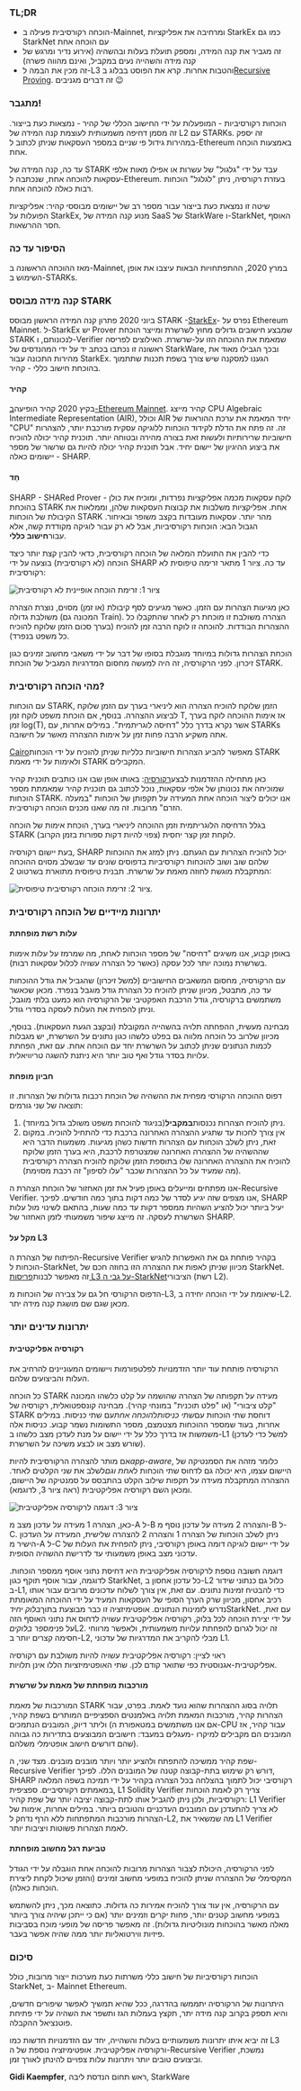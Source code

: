 ### TL;DR

* הוכחה רקורסיבית פעילה ב-Mainnet, ומרחיבה את אפליקציות StarkEx כמו גם StarkNet עם הוכחה אחת
* זה מגביר את קנה המידה, ומספק תועלת בעלות ובהשהיה (אירוע נדיר ומרגש של קנה מידה והשהייה נעים במקביל, ואינם מהווה פשרה)
* זה מכין את הבמה ל-L3 והטבות אחרות. קרא את הפוסט בבלוג ב[Recursive Proving](https://medium.com/@starkware/recursive-starks-78f8dd401025). זה דברים מגניבים 😉

### מתגבר!

הוכחות רקורסיביות - המופעלות על ידי החישוב הכללי של קהיר - נמצאות כעת בייצור. זה מסמן דחיפה משמעותית לעוצמת קנה המידה של L2 עם STARKs. זה יספק במהירות גידול פי שניים במספר העסקאות שניתן לכתוב ל-Ethereum באמצעות הוכחה אחת.

עד כה, קנה המידה של STARK עבד על ידי "גלגול" של עשרות או אפילו מאות אלפי עסקאות להוכחה אחת, שנכתבה ל-Ethereum. בעזרת רקורסיה, ניתן "לגלגל" הוכחות רבות כאלה להוכחה אחת.

שיטה זו נמצאת כעת בייצור עבור מספר רב של יישומים מבוססי קהיר: אפליקציות הפועלות על StarkEx, מנוע קנה המידה של SaaS של StarkWare ו-StarkNet, האוסף חסר ההרשאות.

### הסיפור עד כה

מאז ההוכחה הראשונה ב-Mainnet, במרץ 2020, ההתפתחויות הבאות עיצבו את אופן השימוש ב-STARKs.

### קנה מידה מבוסס STARK

ביוני 2020 פתרון קנה המידה הראשון מבוסס STARK -[StarkEx](https://youtu.be/P-qoPVoneQA)- נפרס על Ethereum Mainnet. ל-StarkEx יש Prover שמבצע חישובים גדולים מחוץ לשרשרת ומייצר הוכחת STARK לנכונותם, ו-Verifier שמאמת את ההוכחה הזו על-שרשרת. האילוצים לפריסה ראשונה זו נכתבו בכתב יד על ידי המהנדסים של StarkWare, ובכך הגבילו מאוד את מהירות התכונה עבור StarkEx. הגענו למסקנה שיש צורך בשפת תכנות שתתמוך בהוכחת חישוב כללי - קהיר.

#### קהיר

בקיץ 2020 קהיר הופיעה[ב-Ethereum Mainnet](https://medium.com/starkware/hello-cairo-3cb43b13b209). קהיר מייצג CPU Algebraic Intermediate Representation (AIR), וכולל AIR יחיד המאמת את ערכת ההוראות של "CPU" זה. זה פתח את הדלת לקידוד הוכחות ללוגיקה עסקית מורכבת יותר, להצהרות חישוביות שרירותיות ולעשות זאת בצורה מהירה ובטוחה יותר. תוכנית קהיר יכולה להוכיח את ביצוע ההיגיון של יישום יחיד. אבל תוכנית קהיר יכולה להיות גם שרשור של מספר יישומים כאלה - SHARP.

#### חַד

SHARP - SHARed Prover - לוקח עסקאות מכמה אפליקציות נפרדות, ומוכיח את כולן בהוכחת STARK אחת. אפליקציות משלבות את קבוצות העסקאות שלהן, וממלאות את הקיבולת של הוכחות STARK מהר יותר. עסקאות מעובדות בקצב משופר ובאיחור. הגבול הבא: הוכחות רקורסיביות, אבל לא רק עבור לוגיקה מקודדת קשה, אלא עבור**חישוב כללי**.

כדי להבין את התועלת המלאה של הוכחה רקורסיבית, כדאי להבין קצת יותר כיצד הוכחה (לא רקורסיבית) בוצעה על ידי SHARP עד כה. ציור 1 מתאר זרימה טיפוסית לא רקורסיבית:

![ציור 1: זרימת הוכחה אופיינית לא רקורסיבית](/assets/recursive_starks_01.png "ציור 1: זרימת הוכחה אופיינית לא רקורסיבית")

כאן מגיעות הצהרות עם הזמן. כאשר מגיעים לסף קיבולת (או זמן) מסוים, נוצרת הצהרה משולבת גדולה (המכונה גם Train). הצהרה משולבת זו מוכחת רק לאחר שהתקבלו כל ההצהרות הבודדות. להוכחה זו לוקח הרבה זמן להוכיח (בערך סכום הזמן שלוקח להוכיח כל משפט בנפרד).

הוכחת הצהרות גדולות במיוחד מוגבלת בסופו של דבר על ידי משאבי מחשוב זמינים כגון זיכרון. לפני הרקורסיה, זה היה למעשה מחסום המדרגיות המגביל של הוכחת STARK.

### מהי הוכחה רקורסיבית?

עם הוכחות STARK, הזמן שלוקח להוכיח הצהרה הוא ליניארי בערך עם הזמן שלוקח לביצוע ההצהרה. בנוסף, אם הוכחת משפט לוקח זמן T, אז אימות ההוכחה לוקח בערך זמן log(T), אשר נקרא בדרך כלל "דחיסה לוגריתמית". במילים אחרות, עם STARKs אתה משקיע הרבה פחות זמן על אימות ההצהרה מאשר על חישובה.

[Cairo](https://starkware.co/cairo/)מאפשר להביע הצהרות חישוביות כלליות שניתן להוכיח על ידי הוכחות STARK ולאימות על ידי מאמת STARK המקבילים.

כאן מתחילה ההזדמנות לבצע[רקורסיה](https://en.wikipedia.org/wiki/Recursion): באותו אופן שבו אנו כותבים תוכנית קהיר שמוכיחה את נכונותן של אלפי עסקאות, נוכל לכתוב גם תוכנית קהיר שמאמתת מספר הוכחות STARK. אנו יכולים ליצור הוכחה אחת המעידה על תקפותן של הוכחות "במעלה הזרם" מרובות. זה מה שאנו מכנים הוכחה רקורסיבית.

בגלל הדחיסה הלוגריתמית וזמן ההוכחה ליניארי בערך, הוכחת אימות של הוכחה STARK לוקחת זמן קצר יחסית (צפוי להיות דקות ספורות בזמן הקרוב).

בעת יישום רקורסיה, SHARP יכול להוכיח הצהרות עם הגעתם. ניתן למזג את ההוכחות שלהם שוב ושוב להוכחות רקורסיביות בדפוסים שונים עד שבשלב מסוים ההוכחה המתקבלת מוגשת לחוזה מאמת על שרשרת. תבנית טיפוסית מתוארת בשרטוט 2:

![ציור 2: זרימת הוכחה רקורסיבית טיפוסית.](/assets/recursive_starks_02.png "ציור 2: זרימת הוכחה רקורסיבית טיפוסית.")

### יתרונות מיידיים של הוכחה רקורסיבית

#### עלות רשת מופחתת

באופן קבוע, אנו משיגים "דחיסה" של מספר הוכחות לאחת, מה שמרמז על עלות אימות בשרשרת נמוכה יותר לכל עסקה (כאשר כל הצהרה עשויה לכלול עסקאות רבות).

עם הרקורסיה, מחסום המשאבים החישוביים (למשל זיכרון) שהגביל את גודל ההוכחות עד כה, מתבטל, מכיוון שניתן להוכיח כל הצהרת גודל מוגבל בנפרד. מכאן שכאשר משתמשים ברקורסיה, גודל הרכבת האפקטיבי של הרקורסיה הוא כמעט בלתי מוגבל, וניתן להפחית את העלות לעסקה בסדרי גודל.

מבחינה מעשית, ההפחתה תלויה בהשהייה המקובלת (ובקצב הגעת העסקאות). בנוסף, מכיוון שלרוב כל הוכחה מלווה גם בפלט כלשהו כגון נתונים על השרשרת, יש מגבלות לכמות הנתונים שניתן לכתוב על השרשרת יחד עם הוכחה אחת. עם זאת, הפחתת עלויות בסדר גודל ואף טוב יותר היא ניתנת להשגה טריוויאלית.

#### חביון מופחת

דפוס ההוכחה הרקורסי מפחית את ההשהיה של הוכחת רכבות גדולות של הצהרות. זו תוצאה של שני גורמים:

1. ניתן להוכיח הצהרות נכנסות**במקביל**(בניגוד להוכחת משפט משולב גדול במיוחד).
2. אין צורך לחכות עד שתגיע ההצהרה האחרונה ברכבת כדי להתחיל להוכיח. במקום זאת, ניתן לשלב הוכחות עם הצהרות חדשות כשהן מגיעות. משמעות הדבר היא שההשהיה של ההצהרה האחרונה שמצטרפת לרכבת, היא בערך הזמן שלוקח להוכיח את ההצהרה האחרונה שלו בתוספת הזמן שלוקח להוכיח הצהרה רקורסיבית (מה שמעיד על כל ההצהרות שכבר "עלו לסיפון" זה רכבת מסוימת).

אנו מפתחים ומייעלים באופן פעיל את זמן האחזור של הוכחת הצהרת ה-Recursive Verifier. אנו מצפים שזה יגיע לסדר של כמה דקות בתוך כמה חודשים. לפיכך, SHARP יעיל ביותר יכול להציע השהיות ממספר דקות עד כמה שעות, בהתאם לשינוי מול עלות השרשרת לעסקה. זה מייצג שיפור משמעותי לזמן האחזור של SHARP.

#### מקל על L3

הפיתוח של הצהרת ה-Recursive Verifier בקהיר פותחת גם את האפשרות להגיש הוכחות ל-StarkNet, מכיוון שניתן לאפות את ההצהרה הזו בחוזה חכם של StarkNet. זה מאפשר לבנות[פריסות L3 על גבי ה-StarkNet](https://medium.com/starkware/fractal-scaling-from-l2-to-l3-7fe238ecfb4f)הציבורי (רשת L2).

הדפוס הרקורסי חל גם על צבירה של הוכחות מ-L3, שיאומת על ידי הוכחה יחידה ב-L2. מכאן שגם שם מושגת קנה מידה יתר.

### יתרונות עדינים יותר

#### רקורסיה אפליקטיבית

הרקורסיה פותחת עוד יותר הזדמנויות לפלטפורמות ויישומים המעוניינים להרחיב את העלות והביצועים שלהם.

כל הוכחה STARK מעידה על תקפותה של הצהרה שהושמה על קלט כלשהו המכונה "קלט ציבורי" (או "פלט תוכנית" במונחי קהיר). מבחינה קונספטואלית, רקורסיה של STARK דוחסת שתי הוכחות עם*שתי כניסות*ל*הוכחה אחת*עם שתי כניסות. במילים אחרות, בעוד שמספר ההוכחות מצטמצם, מספר התשומות נשמר קבוע. כניסות אלה משמשות אז בדרך כלל על ידי יישום על מנת לעדכן מצב כלשהו ב-L1 (למשל כדי לעדכן שורש מצב או לבצע משיכה על השרשרת).

אם מותר להצהרה הרקורסיבית להיות*app-aware*, כלומר מזהה את הסמנטיקה של היישום עצמו, היא יכולה גם לדחוס שתי הוכחות ל*אחת וגם*לשלב את שני הקלטים לאחד. ההצהרה המתקבלת מעידה על תקפות שילוב הקלט בהתבסס על סמנטיקה של היישום, ומכאן השם רקורסיה אפליקטיבית (ראה ציור 3, לדוגמא).

![ציור 3: דוגמה לרקורסיה אפליקטיבית](/assets/recursive_starks_03.png "ציור 3: דוגמה לרקורסיה אפליקטיבית")

כאן, הצהרה 1 מעידה על עדכון מצב מ-A ל-B והצהרה 2 מעידה על עדכון נוסף מ-B ל-C. ניתן לשלב הוכחות של הצהרה 1 והצהרה 2 להצהרה שלישית, המעידה על העדכון הישיר מ-A ל-C על ידי יישום לוגיקה דומה באופן רקורסיבי, ניתן להפחית את העלות של עדכוני מצב באופן משמעותי עד לדרישת ההשהיה הסופית.

דוגמה חשובה נוספת לרקורסיה אפליקטיבית היא דחיסת נתוני אוסף ממספר הוכחות. לדוגמה, עבור אוסף תוקף כגון StarkNet, כל עדכון אחסון ב-L2 כלול גם כנתוני שידור ב-L1, כדי להבטיח זמינות נתונים. עם זאת, אין צורך לשלוח עדכונים מרובים עבור אותו רכיב אחסון, מכיוון שרק הערך הסופי של העסקאות המעיד על ידי ההוכחה המאומתת נדרש לזמינות הנתונים. אופטימיזציה זו כבר מבוצעת בתוך*בלוק יחיד*StarkNet. עם זאת, על ידי יצירת הוכחה לכל בלוק, רקורסיה אפליקטיבית עשויה לדחוס את נתוני האוסף הזה על פני*מספר בלוקים*L2. זה יכול לגרום להפחתת עלויות משמעותית, ולאפשר מרווחי חסימה קצרים יותר ב-L2, מבלי להקריב את המדרגיות של עדכוני L1.

ראוי לציין: רקורסיה אפליקטיבית עשויה להיות משולבת עם רקורסיה אפליקטיבית-אגנוסטית כפי שתואר קודם לכן. שתי האופטימיזציות הללו אינן תלויות.

#### מורכבות מופחתת של מאמת על שרשרת

המורכבות של מאמת STARK תלויה בסוג ההצהרות שהוא נועד לאמת. בפרט, עבור הצהרות קהיר, מורכבות המאמת תלויה באלמנטים הספציפיים המותרים בשפת קהיר, וליתר דיוק, המובנים הנתמכים (אם אנו משתמשים במטאפורת ה-CPU עבור קהיר, אז המובנים הם מקבילים למיקרו -מעגלים במעבד: חישובים המבוצעים בתדירות כה גבוהה שהם דורשים חישוב אופטימלי משלהם).

שפת קהיר ממשיכה להתפתח ולהציע יותר ויותר מובנים מובנים. מצד שני, ה-Recursive Verifier דורש רק שימוש בתת-קבוצה קטנה של המובנים הללו. לפיכך, SHARP רקורסיבי יכול לתמוך בהצלחה בכל הצהרה בקהיר על ידי תמיכה בשפה המלאה במאמתים רקורסיביים. ספציפית, L1 Solidity Verifier צריך רק לאמת הוכחות רקורסיביות, ולכן ניתן להגביל אותו לתת-קבוצה יציבה יותר של שפת קהיר: L1 Verifier לא צריך להתעדכן עם המובנים העדכניים והטובים ביותר. במילים אחרות, אימות של הצהרות מורכבות המתפתחות ללא הרף נדחק ל-L2, מה שמשאיר את L1 Verifier לאמת הצהרות פשוטות ויציבות יותר.

#### טביעת רגל מחשוב מופחתת

לפני הרקורסיה, היכולת לצבור הצהרות מרובות להוכחה אחת הוגבלה על ידי הגודל המקסימלי של ההצהרה שניתן להוכיח במופעי מחשוב זמינים (והזמן שיכול לקחת ליצירת הוכחות כאלה).

עם הרקורסיה, אין עוד צורך להוכיח אמירות כה גדולות. כתוצאה מכך, ניתן להשתמש במופעי מחשוב קטנים יותר, פחות יקרים וזמינים יותר (אם כי ייתכן שיהיה צורך ביותר מאלה מאשר בהוכחות מונוליטיות גדולות). זה מאפשר פריסה של מופעי מוכח בסביבות פיזיות ווירטואליות יותר ממה שהיה אפשר בעבר.

### סיכום

הוכחות רקורסיביות של חישוב כללי משרתות כעת מערכות ייצור מרובות, כולל StarkNet, ב- Mainnet Ethereum.

היתרונות של הרקורסיה יתממשו בהדרגה, ככל שהיא תמשיך לאפשר שיפורים חדשים, והיא תספק בקרוב קנה מידה יתר, תקצץ בעמלות הגז ותשפר את השהיה על ידי פתיחת פוטנציאל ההקבלה.

זה יביא איתו יתרונות משמעותיים בעלות והשהייה, יחד עם הזדמנויות חדשות כמו L3 ורקורסיה אפליקטיבית. אופטימיזציה נוספת של ה-Recursive Verifier נמשכת, וביצועים טובים יותר ויתרונות עלות צפויים להינתן לאורך זמן.



**Gidi Kaempfer**, ראש תחום הנדסת ליבה, StarkWare